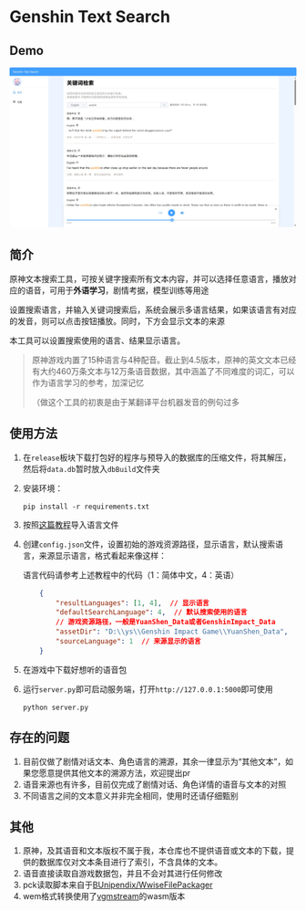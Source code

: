 # Genshin Text Search

## Demo

![img](.github/demo.png)

## 简介
原神文本搜索工具，可按关键字搜索所有文本内容，并可以选择任意语言，播放对应的语音，可用于**外语学习**，剧情考据，模型训练等用途

设置搜索语言，并输入关键词搜索后，系统会展示多语言结果，如果该语言有对应的发音，则可以点击按钮播放。同时，下方会显示文本的来源

本工具可以设置搜索使用的语言、结果显示语言。

> 原神游戏内置了15种语言与4种配音。截止到4.5版本，原神的英文文本已经有大约460万条文本与12万条语音数据，其中涵盖了不同难度的词汇，可以作为语言学习的参考，加深记忆
>
> （做这个工具的初衷是由于某翻译平台机器发音的例句过多


## 使用方法

1. 在`release`板块下载打包好的程序与预导入的数据库的压缩文件，将其解压，然后将`data.db`暂时放入`dbBuild`文件夹
2. 安装环境：
    ```shell
    pip install -r requirements.txt
    ```
3. 按照[这篇教程](./server/dbBuild/readme.md)导入语言文件
4. 创建`config.json`文件，设置初始的游戏资源路径，显示语言，默认搜索语言，来源显示语言，格式看起来像这样：

    语言代码请参考上述教程中的代码（1：简体中文，4：英语）
    ```json
        {
            "resultLanguages": [1, 4],  // 显示语言
            "defaultSearchLanguage": 4,  // 默认搜索使用的语言
            // 游戏资源路径，一般是YuanShen_Data或者GenshinImpact_Data
            "assetDir": "D:\\ys\\Genshin Impact Game\\YuanShen_Data",  
            "sourceLanguage": 1  // 来源显示的语言
        }
    ```
5. 在游戏中下载好想听的语音包
6. 运行`server.py`即可启动服务端，打开`http://127.0.0.1:5000`即可使用
    ```shell
    python server.py
    ```

## 存在的问题

1. 目前仅做了剧情对话文本、角色语言的溯源，其余一律显示为“其他文本”，如果您愿意提供其他文本的溯源方法，欢迎提出pr
2. 语音来源也有许多，目前仅完成了剧情对话、角色详情的语音与文本的对照
3. 不同语言之间的文本意义并非完全相同，使用时还请仔细甄别

## 其他

1. 原神，及其语音和文本版权不属于我，本仓库也不提供语音或文本的下载，提供的数据库仅对文本条目进行了索引，不含具体的文本。
2. 语音直接读取自游戏数据包，并且不会对其进行任何修改
3. pck读取脚本来自于[BUnipendix/WwiseFilePackager](https://github.com/BUnipendix/WwiseFilePackager)
4. wem格式转换使用了[vgmstream](https://github.com/vgmstream/vgmstream)的wasm版本